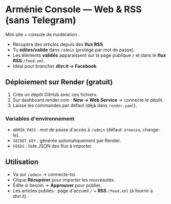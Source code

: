 # Arménie Console — Web & RSS (sans Telegram)

Mini site + console de modération :
- Récupère des articles depuis des **flux RSS**.
- Tu **édites/valide** dans `/admin` (protégé par mot de passe).
- Les éléments **validés** apparaissent sur la page publique `/` et dans le **flux RSS** `/feed.xml`.
- Idéal pour brancher **dlvr.it → Facebook**.

## Déploiement sur Render (gratuit)
1. Crée un dépôt GitHub avec ces fichiers.
2. Sur dashboard.render.com : **New → Web Service** → connecte le dépôt.
3. Laisse les commandes par défaut (déjà dans `render.yaml`).

### Variables d'environnement
- `ADMIN_PASS` : mot de passe d'accès à `/admin` (défaut: `armenie`, change-le).
- `SECRET_KEY` : générée automatiquement par Render.
- `FEEDS` : liste JSON des flux à importer.

## Utilisation
- Va sur `/admin` → connecte-toi.
- Clique **Récupérer** pour importer les nouveautés.
- Édite si besoin → **Approuver** pour publier.
- Les articles publiés : page d'accueil `/` + **RSS** `/feed.xml` (à fournir à dlvr.it).
